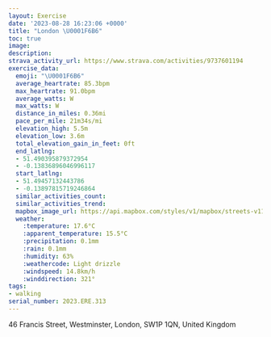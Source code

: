 ```yaml
---
layout: Exercise
date: '2023-08-28 16:23:06 +0000'
title: "London \U0001F6B6"
toc: true
image:
description:
strava_activity_url: https://www.strava.com/activities/9737601194
exercise_data:
  emoji: "\U0001F6B6"
  average_heartrate: 85.3bpm
  max_heartrate: 91.0bpm
  average_watts: W
  max_watts: W
  distance_in_miles: 0.36mi
  pace_per_mile: 21m34s/mi
  elevation_high: 5.5m
  elevation_low: 3.6m
  total_elevation_gain_in_feet: 0ft
  end_latlng:
  - 51.490395879372954
  - -0.13836896046996117
  start_latlng:
  - 51.49457132443786
  - -0.13897815719246864
  similar_activities_count:
  similar_activities_trend:
  mapbox_image_url: https://api.mapbox.com/styles/v1/mapbox/streets-v11/static/path-5+787af2-1.0(sdhyHl%7CYRST%5BZk%40l%40cBPUJENDNL%60AhAl%40v%40jAhA),pin-s-s+e5b22e(-0.13783,51.49274),pin-s-f+89ae00(-0.13785000000000003,51.49091)/auto/800x800?access_token=pk.eyJ1Ijoiam9zaGJlY2ttYW4iLCJhIjoiY205eWR2aDd1MWZ6djJrbXc4a3M0bWZleiJ9.XiG9OWkNcZk2QzjJbxLB4A
  weather:
    :temperature: 17.6°C
    :apparent_temperature: 15.5°C
    :precipitation: 0.1mm
    :rain: 0.1mm
    :humidity: 63%
    :weathercode: Light drizzle
    :windspeed: 14.8km/h
    :winddirection: 321°
tags:
- walking
serial_number: 2023.ERE.313
---
```

46 Francis Street, Westminster, London, SW1P 1QN, United Kingdom
